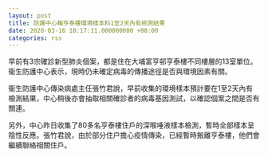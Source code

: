 ```yaml
---
layout: post
title: 防護中心稱亨泰樓環境樣本料1至2天內有檢測結果
date: 2020-03-16 18:17:11.000000000 +08:00
categories: rss
---
```


早前有3宗確診新型肺炎個案，都是住在大埔富亨邨亨泰樓不同樓層的13室單位。衞生防護中心表示，現時仍未確定病毒的傳播途徑是否與環境因素有關。

衞生防護中心傳染病處主仼張竹君說，早前收集的環境樣本預計要在1至2天內有檢測結果，中心稍後亦會抽取相關確診者的病毒基因測試，以確認個案之間是否有關連。

另外，中心昨日收集了80多名亨泰樓住戶的深喉唾液樣本檢測，暫時全部樣本呈陰性反應。張竹君說，由於部分住户擔心疫情傳染，已經暫時搬離亨泰樓，他們會繼續聯絡相關住戶。
